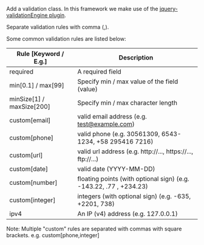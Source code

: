 Add a validation class. In this framework we make use of the [jquery-validationEngine plugin](http://posabsolute.github.io/jQuery-Validation-Engine/ "Complete docs here").

Separate validation rules with comma (,).

Some common validation rules are listed below:

Rule [Keyword / E.g.] | Description
--- | ---
required | A required field
min[0.1] / max[99] | Specify min / max value of the field (value)
minSize[1] / maxSize[200] | Specify min / max character length
custom[email] | valid email address (e.g. test@example.com)
custom[phone] | valid phone (e.g. 30561309, 6543-1234, +58 295416 7216)
custom[url] | valid url address (e.g. http://..., https://..., ftp://...)
custom[date] | valid date (YYYY-MM-DD)
custom[number] | floating points (with optional sign) (e.g. -143.22, .77 , +234.23)
custom[integer] | integers (with optional sign) (e.g. -635, +2201, 738)
ipv4 | An IP (v4) address (e.g. 127.0.0.1)

Note: Multiple "custom" rules are separated with commas with square brackets. e.g. custom[phone,integer]